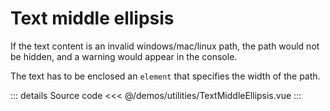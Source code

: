 # Text middle ellipsis

If the text content is an invalid windows/mac/linux path, the path would not be hidden, and a warning would appear in the console.

 The text has to be enclosed an `element` that specifies the width of the path.

<TextMiddleEllipsis />

::: details Source code
<<< @/demos/utilities/TextMiddleEllipsis.vue
:::
